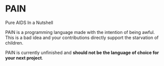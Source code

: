 # PAIN

Pure
AIDS 
In a 
Nutshell

PAIN is a programming language made with the intention of being awful. This is a bad idea and your contributions directly support the starvation of children.

PAIN is currently unfinished and **should not be the language of choice for your next project**.
